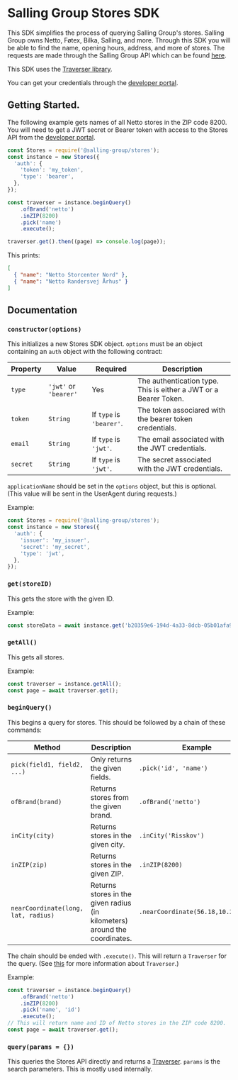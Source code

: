 # Salling Group Stores SDK
This SDK simplifies the process of querying Salling Group's stores.
Salling Group owns Netto, Føtex, Bilka, Salling, and more.
Through this SDK you will be able to find the name, opening hours, address, and more of stores.
The requests are made through the Salling Group API which can be found [here](https://developer.sallinggroup.com/).

This SDK uses the [Traverser library](https://www.npmjs.com/package/@salling-group/pagination-traverser).

You can get your credentials through the [developer portal](https://developer.sallinggroup.com/).

## Getting Started.
The following example gets names of all Netto stores in the ZIP code 8200.
You will need to get a JWT secret or Bearer token with access to the Stores API from the [developer portal](https://developer.sallinggroup.com/). 
```js
const Stores = require('@salling-group/stores');
const instance = new Stores({
  'auth': {
    'token': 'my_token',
    'type': 'bearer',
  },
});

const traverser = instance.beginQuery()
    .ofBrand('netto')
    .inZIP(8200)
    .pick('name')
    .execute();

traverser.get().then((page) => console.log(page));
``` 
This prints:
```json
[
  { "name": "Netto Storcenter Nord" },
  { "name": "Netto Randersvej Århus" }
]
```

## Documentation
### `constructor(options)`
This initializes a new Stores SDK object.
`options` must be an object containing an `auth` object with the following contract:

|Property|Value|Required|Description|
|--------|-----|--------|-----------|
|`type`|`'jwt'` or `'bearer'`|Yes|The authentication type. This is either a JWT or a Bearer Token.|
|`token`|`String`|If `type` is `'bearer'`.|The token associared with the bearer token credentials.|
|`email`|`String`|If `type` is `'jwt'`.|The email associated with the JWT credentials.|
|`secret`|`String`|If `type` is `'jwt'`.|The secret associated with the JWT credentials.|

`applicationName` should be set in the `options` object, but this is optional.
(This value will be sent in the UserAgent during requests.)

Example:
```js
const Stores = require('@salling-group/stores');
const instance = new Stores({
  'auth': {
    'issuer': 'my_issuer',
    'secret': 'my_secret',
    'type': 'jwt',
  },
});
```

### `get(storeID)`
This gets the store with the given ID.

Example:
```js
const storeData = await instance.get('b20359e6-194d-4a33-8dcb-05b01afa93c4');
```

### `getAll()`
This  gets all stores.

Example:
```js
const traverser = instance.getAll();
const page = await traverser.get();
```

### `beginQuery()`
This begins a query for stores.
This should be followed by a chain of these commands:

|Method|Description|Example|
|------|-----------|-------|
|`pick(field1, field2, ...)`|Only returns the given fields.|`.pick('id', 'name')`|
|`ofBrand(brand)`|Returns stores from the given brand.|`.ofBrand('netto')`|
|`inCity(city)`|Returns stores in the given city.|`.inCity('Risskov')`|
|`inZIP(zip)`|Returns stores in the given ZIP.|`.inZIP(8200)`|
|`nearCoordinate(long, lat, radius)`|Returns stores in the given radius (in kilometers) around the coordinates.|`.nearCoordinate(56.18,10.20,0.5)`|

The chain should be ended with `.execute()`.
This will return a `Traverser` for the query. (See [this](https://www.npmjs.com/package/@salling-group/pagination-traverser) for more information about `Traverser`.)

Example:
```js
const traverser = instance.beginQuery()
    .ofBrand('netto')
    .inZIP(8200)
    .pick('name', 'id')
    .execute();
// This will return name and ID of Netto stores in the ZIP code 8200.
const page = await traverser.get();
```
### `query(params = {})`
This queries the Stores API directly and returns a [Traverser](https://www.npmjs.com/package/@salling-group/pagination-traverser). 
`params` is the search parameters.
This is mostly used internally.
